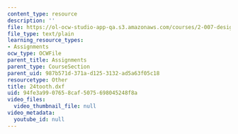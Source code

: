 ```yaml
---
content_type: resource
description: ''
file: https://ol-ocw-studio-app-qa.s3.amazonaws.com/courses/2-007-design-and-manufacturing-i-spring-2009/94fe3a9907658caf5075698045248f8a_24tooth.dxf
file_type: text/plain
learning_resource_types:
- Assignments
ocw_type: OCWFile
parent_title: Assignments
parent_type: CourseSection
parent_uid: 987b571d-371a-d125-3132-ad5a63f05c18
resourcetype: Other
title: 24tooth.dxf
uid: 94fe3a99-0765-8caf-5075-698045248f8a
video_files:
  video_thumbnail_file: null
video_metadata:
  youtube_id: null
---
```

